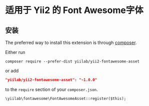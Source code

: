 适用于 Yii2 的 Font Awesome字体
==============================

安装
------------

The preferred way to install this extension is through [composer](http://getcomposer.org/download/).

Either run

```
composer require --prefer-dist yiilab/yii2-fontawesome-asset
```

or add

```json
"yiilab/yii2-fontawesome-asset": "~1.0.0"
```

to the `require` section of your `composer.json`.

````
\yiilab\fontawesome\FontAwesomeAsset::register($this);
````
